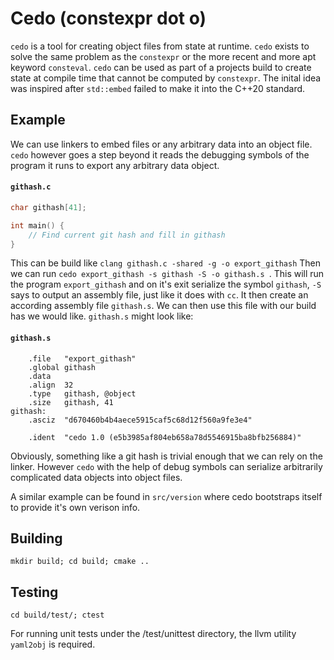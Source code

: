 # Cedo (constexpr dot o)

`cedo` is a tool for creating object files from state at runtime. `cedo` exists to solve the same problem as the `constexpr` or the more recent and more apt keyword `consteval`. `cedo` can be used as part of a projects build to create state at compile time that cannot be computed by `constexpr`. The inital idea was inspired after `std::embed` failed to make it into the C++20 standard.

## Example

We can use linkers to embed files or any arbitrary data into an object file. `cedo` however goes a step beyond it reads the debugging symbols of the program it runs to export any arbitrary data object.

#### **`githash.c`**
```C
char githash[41];

int main() {
    // Find current git hash and fill in githash
}
```

This can be build like `clang githash.c -shared -g -o export_githash`
Then we can run `cedo export_githash -s githash -S -o githash.s `. This will run the program `export_githash` and on it's exit serialize the symbol `githash`, `-S` says to output an assembly file, just like it does with `cc`. It then create an according assembly file `githash.s`. We can then use this file with our build has we would like. `githash.s` might look like:

#### **`githash.s`**
```
    .file   "export_githash"
    .global githash
    .data
    .align  32
    .type   githash, @object
    .size   githash, 41
githash:
    .asciz  "d670460b4b4aece5915caf5c68d12f560a9fe3e4"

    .ident  "cedo 1.0 (e5b3985af804eb658a78d5546915ba8bfb256884)"
```

Obviously, something like a git hash is trivial enough that we can rely on the linker. However `cedo` with the help of debug symbols can serialize arbitrarily complicated data objects into object files.

A similar example can be found in `src/version` where cedo bootstraps itself to provide it's own verison info.

## Building

`mkdir build; cd build; cmake ..`

## Testing

`cd build/test/; ctest`

For running unit tests under the /test/unittest directory, the llvm utility `yaml2obj` is required.
